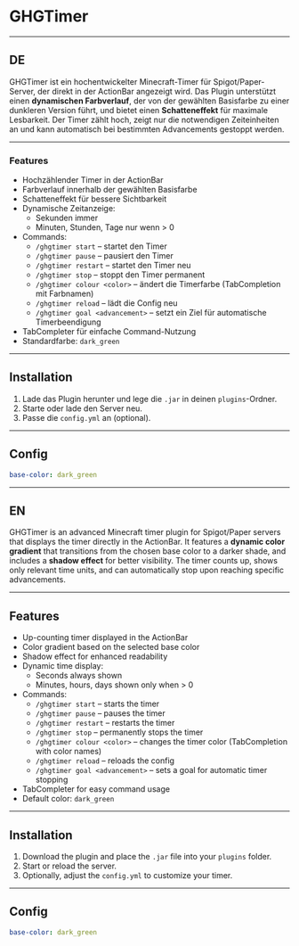 # GHGTimer

---

## DE

GHGTimer ist ein hochentwickelter Minecraft-Timer für Spigot/Paper-Server, der direkt in der ActionBar angezeigt wird. Das Plugin unterstützt einen **dynamischen Farbverlauf**, der von der gewählten Basisfarbe zu einer dunkleren Version führt, und bietet einen **Schatteneffekt** für maximale Lesbarkeit. Der Timer zählt hoch, zeigt nur die notwendigen Zeiteinheiten an und kann automatisch bei bestimmten Advancements gestoppt werden.  

---

### Features

- Hochzählender Timer in der ActionBar  
- Farbverlauf innerhalb der gewählten Basisfarbe  
- Schatteneffekt für bessere Sichtbarkeit  
- Dynamische Zeitanzeige:
  - Sekunden immer  
  - Minuten, Stunden, Tage nur wenn > 0  
- Commands:
  - `/ghgtimer start` – startet den Timer  
  - `/ghgtimer pause` – pausiert den Timer  
  - `/ghgtimer restart` – startet den Timer neu  
  - `/ghgtimer stop` – stoppt den Timer permanent  
  - `/ghgtimer colour <color>` – ändert die Timerfarbe (TabCompletion mit Farbnamen)  
  - `/ghgtimer reload` – lädt die Config neu  
  - `/ghgtimer goal <advancement>` – setzt ein Ziel für automatische Timerbeendigung  
- TabCompleter für einfache Command-Nutzung  
- Standardfarbe: `dark_green`  
---
## Installation

1. Lade das Plugin herunter und lege die `.jar` in deinen `plugins`-Ordner.  
2. Starte oder lade den Server neu.  
3. Passe die `config.yml` an (optional).  
---
## Config

```yaml
base-color: dark_green
```
---

## EN


GHGTimer is an advanced Minecraft timer plugin for Spigot/Paper servers that displays the timer directly in the ActionBar. It features a **dynamic color gradient** that transitions from the chosen base color to a darker shade, and includes a **shadow effect** for better visibility. The timer counts up, shows only relevant time units, and can automatically stop upon reaching specific advancements.  

---

## Features

- Up-counting timer displayed in the ActionBar  
- Color gradient based on the selected base color  
- Shadow effect for enhanced readability  
- Dynamic time display:
  - Seconds always shown  
  - Minutes, hours, days shown only when > 0  
- Commands:
  - `/ghgtimer start` – starts the timer  
  - `/ghgtimer pause` – pauses the timer  
  - `/ghgtimer restart` – restarts the timer  
  - `/ghgtimer stop` – permanently stops the timer  
  - `/ghgtimer colour <color>` – changes the timer color (TabCompletion with color names)  
  - `/ghgtimer reload` – reloads the config  
  - `/ghgtimer goal <advancement>` – sets a goal for automatic timer stopping  
- TabCompleter for easy command usage  
- Default color: `dark_green`  
---
## Installation

1. Download the plugin and place the `.jar` file into your `plugins` folder.  
2. Start or reload the server.  
3. Optionally, adjust the `config.yml` to customize your timer.  
---
## Config

```yaml
base-color: dark_green
